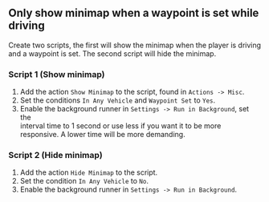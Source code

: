 ## Only show minimap when a waypoint is set while driving

Create two scripts, the first will show the minimap when the player is driving and
a waypoint is set. The second script will hide the minimap.

### Script 1 (Show minimap)

1. Add the action `Show Minimap` to the script, found in `Actions -> Misc`.
1. Set the conditions `In Any Vehicle` and `Waypoint Set` to `Yes`.
1. Enable the background runner in `Settings -> Run in Background`, set the	 
interval time to 1 second or use less if you want it to be more responsive. 
A lower time will be more demanding.


### Script 2 (Hide minimap)

1. Add the action `Hide Minimap` to the script.
1. Set the condition `In Any Vehicle` to `No`.
1. Enable the background runner in `Settings -> Run in Background`.